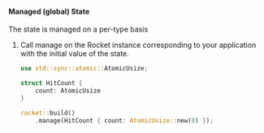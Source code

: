 #### Managed (global) State

The state is managed on a per-type basis

1. Call manage on the Rocket instance corresponding to your application with the initial value of the state.

    ```rust
    use std::sync::atomic::AtomicUsize;

    struct HitCount {
        count: AtomicUsize
    }

    rocket::build()
        .manage(HitCount { count: AtomicUsize::new(0) });
    ```


<aside class="notes">
</aside>
